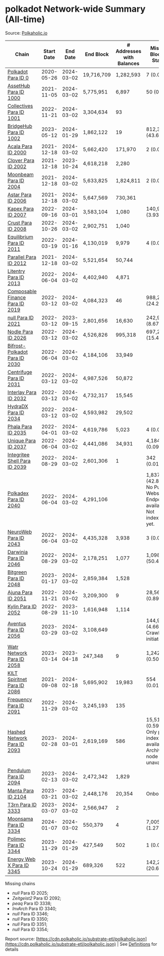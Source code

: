 # polkadot Network-wide Summary (All-time)

Source: [Polkaholic.io](https://polkaholic.io)


| Chain            | Start Date | End Date | End Block | # Addresses with Balances | Missing Blocks / Status |
| ---------------- | ---------- | ---------| --------- | ------------------------- | ----------------------- |
| [Polkadot Para ID 0](/polkadot/0-polkadot) | 2020-05-26 | 2024-03-02 | 19,716,709 |  1,282,593 | 7 (0.00%)  |
| [AssetHub Para ID 1000](/polkadot/1000-assethub) | 2021-11-05 | 2024-03-02 | 5,775,951 |  6,897 | 50 (0.00%)  |
| [Collectives Para ID 1001](/polkadot/1001-collectives) | 2022-11-21 | 2024-03-02 | 3,304,634 |  93 |    |
| [BridgeHub Para ID 1002](/polkadot/1002-bridgehub) | 2023-05-12 | 2024-01-29 | 1,862,122 |  19 | 812,302 (43.62%)  |
| [Acala Para ID 2000](/polkadot/2000-acala) | 2021-12-18 | 2024-03-02 | 5,662,420 |  171,970 | 2 (0.00%)  |
| [Clover Para ID 2002](/polkadot/2002-clover) | 2021-12-18 | 2023-10-24 | 4,618,218 |  2,280 |    |
| [Moonbeam Para ID 2004](/polkadot/2004-moonbeam) | 2021-12-18 | 2024-03-02 | 5,633,825 |  1,824,811 | 2 (0.00%)  |
| [Astar Para ID 2006](/polkadot/2006-astar) | 2021-12-18 | 2024-03-02 | 5,647,569 |  730,361 |    |
| [Kapex Para ID 2007](/polkadot/2007-kapex) | 2022-09-16 | 2024-03-01 | 3,583,104 |  1,080 | 140,992 (3.93%)  |
| [Crust Para ID 2008](/polkadot/2008-crust) | 2022-10-26 | 2024-03-02 | 2,902,751 |  1,040 |    |
| [Equilibrium Para ID 2011](/polkadot/2011-equilibrium) | 2022-03-19 | 2024-01-16 | 4,130,019 |  9,979 | 4 (0.00%)  |
| [Parallel Para ID 2012](/polkadot/2012-parallel) | 2021-12-18 | 2024-03-02 | 5,521,654 |  50,744 |    |
| [Litentry Para ID 2013](/polkadot/2013-litentry) | 2022-06-04 | 2024-03-02 | 4,402,940 |  4,871 |    |
| [Composable Finance Para ID 2019](/polkadot/2019-composable) | 2022-03-12 | 2024-03-02 | 4,084,323 |  46 | 988,228 (24.20%)  |
| [null Para ID 2021](/polkadot/2021-efinity) | 2022-03-12 | 2023-09-15 | 2,801,656 |  16,630 | 242,949 (8.67%)  |
| [Nodle Para ID 2026](/polkadot/2026-nodle) | 2022-03-12 | 2024-03-02 | 4,526,826 |  995,318 | 697,249 (15.40%)  |
| [Bifrost-Polkadot Para ID 2030](/polkadot/2030-bifrost) | 2022-06-04 | 2024-03-02 | 4,184,106 |  33,949 |    |
| [Centrifuge Para ID 2031](/polkadot/2031-centrifuge) | 2022-03-12 | 2024-03-02 | 4,987,526 |  50,872 |    |
| [Interlay Para ID 2032](/polkadot/2032-interlay) | 2022-03-12 | 2024-03-02 | 4,732,317 |  15,545 |    |
| [HydraDX Para ID 2034](/polkadot/2034-hydradx) | 2022-03-12 | 2024-03-02 | 4,593,982 |  29,502 |    |
| [Phala Para ID 2035](/polkadot/2035-phala) | 2022-04-01 | 2024-03-02 | 4,619,786 |  5,023 | 4 (0.00%)  |
| [Unique Para ID 2037](/polkadot/2037-unique) | 2022-06-04 | 2024-03-02 | 4,441,086 |  34,931 | 4,184 (0.09%)  |
| [Integritee Shell Para ID 2039](/polkadot/2039-integritee) | 2022-08-29 | 2024-03-02 | 2,601,306 |  1 | 342 (0.01%)  |
| [Polkadex Para ID 2040](/polkadot/2040-polkadex) | 2022-06-04 | 2024-03-02 | 4,291,106 |   | 1,837,152 (42.81%) No Public Websocket Endpoint available: Not indexing yet. |
| [NeuroWeb Para ID 2043](/polkadot/2043-neuroweb) | 2022-06-04 | 2024-03-02 | 4,435,328 |  3,938 | 3 (0.00%)  |
| [Darwinia Para ID 2046](/polkadot/2046-darwinia) | 2022-08-29 | 2024-03-02 | 2,178,251 |  1,077 | 1,098,047 (50.41%)  |
| [Bitgreen Para ID 2048](/polkadot/2048-bitgreen) | 2023-01-17 | 2024-03-02 | 2,859,384 |  1,528 |    |
| [Ajuna Para ID 2051](/polkadot/2051-ajuna) | 2022-11-21 | 2024-03-02 | 3,209,300 |  9 | 28,565 (0.89%)  |
| [Kylin Para ID 2052](/polkadot/2052-kylin) | 2022-08-29 | 2023-11-10 | 1,616,948 |  1,114 |    |
| [Aventus Para ID 2056](/polkadot/2056-aventus) | 2023-03-29 | 2024-03-02 | 3,108,649 |   | 144,921 (4.66%) Crawling initiated |
| [Watr Network Para ID 2058](/polkadot/2058-watr) | 2023-03-14 | 2023-04-18 | 247,348 |  9 | 1,242 (0.50%)  |
| [KILT Spiritnet Para ID 2086](/polkadot/2086-kilt) | 2021-09-08 | 2024-02-18 | 5,695,902 |  19,983 | 554 (0.01%)  |
| [Frequency Para ID 2091](/polkadot/2091-frequency) | 2022-11-29 | 2024-03-02 | 3,245,193 |  135 |    |
| [Hashed Network Para ID 2093](/polkadot/2093-hashed) | 2023-02-28 | 2024-03-01 | 2,619,169 |  586 | 15,510 (0.59%) Only partial index available: Archive node unavailable |
| [Pendulum Para ID 2094](/polkadot/2094-pendulum) | 2023-02-13 | 2024-03-02 | 2,472,342 |  1,829 |    |
| [Manta Para ID 2104](/polkadot/2104-manta) | 2023-03-21 | 2024-03-02 | 2,448,176 |  20,354 |   Onboarding |
| [T3rn Para ID 3333](/polkadot/3333-t3rn) | 2023-03-07 | 2024-03-02 | 2,566,947 |  2 |    |
| [Moonsama Para ID 3334](/polkadot/3334-moonsama) | 2024-01-07 | 2024-03-02 | 550,379 |  4 | 7,005 (1.27%)  |
| [Polimec Para ID 3344](/polkadot/3344-polimec) | 2023-11-29 | 2024-01-29 | 427,549 |  502 | 1 (0.00%)  |
| [Energy Web X Para ID 3345](/polkadot/3345-energywebx) | 2023-10-24 | 2024-01-29 | 689,326 |  522 | 142,272 (20.64%)  |

Missing chains


* *null* Para ID 2025; 
* *Zeitgeist2* Para ID 2092; 
* *peaq* Para ID 3338; 
* *InvArch* Para ID 3340; 
* *null* Para ID 3346; 
* *null* Para ID 3350; 
* *null* Para ID 3351; 
* *null* Para ID 3354; 

Report source: [https://cdn.polkaholic.io/substrate-etl/polkaholic.json](https://cdn.polkaholic.io/substrate-etl/polkaholic.json) | See [Definitions](/DEFINITIONS.md) for details
